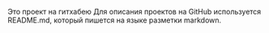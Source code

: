Это проект на гитхабею
Для описания проектов на GitHub используется README.md, который пишется на языке разметки markdown. 